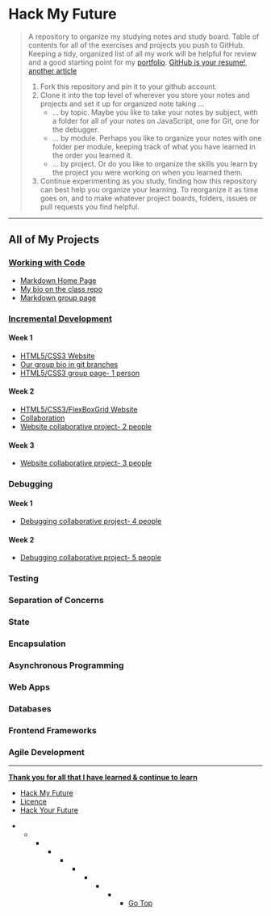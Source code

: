 # Hack My Future

> A repository to organize my studying notes and study board.
> Table of contents for all of the exercises and projects you push to GitHub. 
> Keeping a tidy, organized list of all my work will be helpful for review and a good starting point for my [portfolio](https://github.com/LujiAnna/LujiAnna.github.io).
> [GitHub is your resume!](https://anti-pattern.com/github-is-your-resume-now), [another article](http://blog.gainlo.co/index.php/2015/11/13/how-to-make-github-as-your-new-resume/)
>
> 1. Fork this repository and pin it to your github account.
> 1. Clone it into the top level of wherever you store your notes and projects and set it up for organized note taking ...
>    - ... by topic. Maybe you like to take your notes by subject, with a folder for all of your notes on JavaScript, one for Git, one for the debugger.
>    - ... by module. Perhaps you like to organize your notes with one folder per module, keeping track of what you have learned in the order you learned it.
>    - ... by project. Or do you like to organize the skills you learn by the project you were working on when you learned them.
> 1. Continue experimenting as you study, finding how this repository can best help you organize your learning. To reorganize it as time goes on, and to make whatever project boards, folders, issues or pull requests you find helpful.

---

## All of My Projects

### [Working with Code](https://home.hackyourfuture.be/curriculum/precourse)

- [Markdown Home Page](https://lujianna.github.io)
- [My bio on the class repo](https://github.com/HackYourFutureBelgium/class-9-10/blob/master/student-bios/LujiAnna.md)
- [Markdown group page](https://lujianna.github.io/group-intro/)

### [Incremental Development](https://github.com/LujiAnna/incremental-development)

#### Week 1

- [HTML5/CSS3 Website](https://lujianna.github.io/acme-web-design/)
- [Our group bio in git branches](https://lujianna.github.io/code/)
- [HTML5/CSS3 group page- 1 person](https://lujianna.github.io/codeit/)

#### Week 2

- [HTML5/CSS3/FlexBoxGrid Website](https://lujianna.github.io/app-theme/)
- [Collaboration](https://lujianna.github.io/team/)
- [Website collaborative project- 2 people](https://gelilaa.github.io/team-workflow/)

#### Week 3

- [Website collaborative project- 3 people](https://aame1.github.io/duck-duck-gone/)

### Debugging

#### Week 1

- [Debugging collaborative project- 4 people](https://pavelbidenko2018.github.io/debugging-project-week-1/)

#### Week 2

- [Debugging collaborative project- 5 people]()

### Testing

### Separation of Concerns

### State

###  Encapsulation

### Asynchronous Programming

### Web Apps

### Databases

### Frontend Frameworks

### Agile Development
---

 __[Thank you for all that I have learned & continue to learn](https://github.com/users/LujiAnna/projects/1)__ 

- [Hack My Future](https://lujianna.github.io/hack-my-future/)
- [Licence](LICENSE.md)
- [Hack Your Future](https://github.com/HackYourFutureBelgium)

* * * * * * * * * * [Go Top](./README.md)